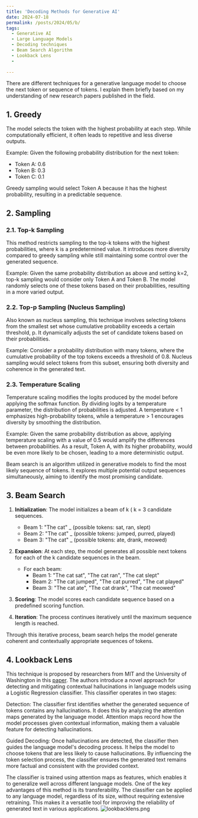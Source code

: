 ```yaml
---
title: 'Decoding Methods for Generative AI'
date: 2024-07-18
permalink: /posts/2024/05/b/
tags:
  - Generative AI
  - Large Language Models
  - Decoding techniques
  - Beam Search Algorithm
  - Lookback Lens
  - 
 
---
```

There are different techniques for a generative language model to choose the next token or sequence of tokens. I explain them briefly based on my understanding of new research papers published in the field.

## 1. Greedy
The model selects the token with the highest probability at each step. While computationally efficient, it often leads to repetitive and less diverse outputs.

Example:
Given the following probability distribution for the next token:
- Token A: 0.6
- Token B: 0.3
- Token C: 0.1

Greedy sampling would select Token A because it has the highest probability, resulting in a predictable sequence.

## 2. Sampling
### 2.1. Top-k Sampling
This method restricts sampling to the top-k tokens with the highest probabilities, where k is a predetermined value. It introduces more diversity compared to greedy sampling while still maintaining some control over the generated sequence.

Example:
Given the same probability distribution as above and setting k=2, top-k sampling would consider only Token A and Token B. The model randomly selects one of these tokens based on their probabilities, resulting in a more varied output.

### 2.2. Top-p Sampling (Nucleus Sampling)
Also known as nucleus sampling, this technique involves selecting tokens from the smallest set whose cumulative probability exceeds a certain threshold, p. It dynamically adjusts the set of candidate tokens based on their probabilities.

Example:
Consider a probability distribution with many tokens, where the cumulative probability of the top tokens exceeds a threshold of 0.8. Nucleus sampling would select tokens from this subset, ensuring both diversity and coherence in the generated text.

### 2.3. Temperature Scaling
Temperature scaling modifies the logits produced by the model before applying the softmax function. By dividing logits by a temperature parameter, the distribution of probabilities is adjusted. A temperature < 1 emphasizes high-probability tokens, while a temperature > 1 encourages diversity by smoothing the distribution.

Example:
Given the same probability distribution as above, applying temperature scaling with a value of 0.5 would amplify the differences between probabilities. As a result, Token A, with its higher probability, would be even more likely to be chosen, leading to a more deterministic output.

Beam search is an algorithm utilized in generative models to find the most likely sequence of tokens. It explores multiple potential output sequences simultaneously, aiming to identify the most promising candidate.

## 3. Beam Search

1. **Initialization**: The model initializes a beam of k ( k = 3 candidate sequences.
   - Beam 1: "The cat" _ (possible tokens: sat, ran, slept)
   - Beam 2: "The cat" _ (possible tokens: jumped, purred, played)
   - Beam 3: "The cat" _ (possible tokens: ate, drank, meowed)
   
3. **Expansion**: At each step, the model generates all possible next tokens for each of the k candidate sequences in the beam.
   - For each beam:
     - Beam 1: "The cat sat", "The cat ran", "The cat slept"
     - Beam 2: "The cat jumped", "The cat purred", "The cat played"
     - Beam 3: "The cat ate", "The cat drank", "The cat meowed"
   
5. **Scoring**: The model scores each candidate sequence based on a predefined scoring function.
   
6. **Iteration**: The process continues iteratively until the maximum sequence length is reached.



Through this iterative process, beam search helps the model generate coherent and contextually appropriate sequences of tokens.

## 4. Lookback Lens
This technique is proposed by researchers from MIT and the University of Washington in this [paper](https://arxiv.org/pdf/2407.07071#page=10&zoom=100,88,274).
The authors introduce a novel approach for detecting and mitigating contextual hallucinations in language models using a Logistic Regression classifier. This classifier operates in two stages:

Detection: The classifier first identifies whether the generated sequence of tokens contains any hallucinations. It does this by analyzing the attention maps generated by the language model. Attention maps record how the model processes given contextual information, making them a valuable feature for detecting hallucinations.

Guided Decoding: Once hallucinations are detected, the classifier then guides the language model's decoding process. It helps the model to choose tokens that are less likely to cause hallucinations. By influencing the token selection process, the classifier ensures the generated text remains more factual and consistent with the provided context.

The classifier is trained using attention maps as features, which enables it to generalize well across different language models. One of the key advantages of this method is its transferability. The classifier can be applied to any language model, regardless of its size, without requiring extensive retraining. This makes it a versatile tool for improving the reliability of generated text in various applications.
![lookbacklens.png](https://github.com/elahehaghaarabi/elahehaghaarabi.github.io/blob/master/images/lookbacklens.png)

